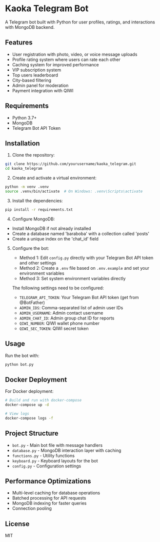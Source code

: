 # Kaoka Telegram Bot

A Telegram bot built with Python for user profiles, ratings, and interactions with MongoDB backend.

## Features

- User registration with photo, video, or voice message uploads
- Profile rating system where users can rate each other
- Caching system for improved performance
- VIP subscription system
- Top users leaderboard
- City-based filtering
- Admin panel for moderation
- Payment integration with QIWI

## Requirements

- Python 3.7+
- MongoDB
- Telegram Bot API Token

## Installation

1. Clone the repository:
```bash
git clone https://github.com/yourusername/kaoka_telegram.git
cd kaoka_telegram
```

2. Create and activate a virtual environment:
```bash
python -m venv .venv
source .venv/bin/activate  # On Windows: .venv\Scripts\activate
```

3. Install the dependencies:
```bash
pip install -r requirements.txt
```

4. Configure MongoDB:
- Install MongoDB if not already installed
- Create a database named 'baraboba' with a collection called 'posts'
- Create a unique index on the 'chat_id' field

5. Configure the bot:
   - Method 1: Edit `config.py` directly with your Telegram Bot API token and other settings
   - Method 2: Create a `.env` file based on `.env.example` and set your environment variables
   - Method 3: Set system environment variables directly

   The following settings need to be configured:
   - `TELEGRAM_API_TOKEN`: Your Telegram Bot API token (get from @BotFather)
   - `ADMIN_IDS`: Comma-separated list of admin user IDs
   - `ADMIN_USERNAME`: Admin contact username
   - `ADMIN_CHAT_ID`: Admin group chat ID for reports
   - `QIWI_NUMBER`: QIWI wallet phone number
   - `QIWI_SEC_TOKEN`: QIWI secret token

## Usage

Run the bot with:
```bash
python bot.py
```

## Docker Deployment

For Docker deployment:

```bash
# Build and run with docker-compose
docker-compose up -d

# View logs
docker-compose logs -f
```

## Project Structure

- `bot.py` - Main bot file with message handlers
- `database.py` - MongoDB interaction layer with caching
- `functions.py` - Utility functions
- `keyboard.py` - Keyboard layouts for the bot
- `config.py` - Configuration settings

## Performance Optimizations

- Multi-level caching for database operations
- Batched processing for API requests
- MongoDB indexing for faster queries
- Connection pooling

## License

MIT 